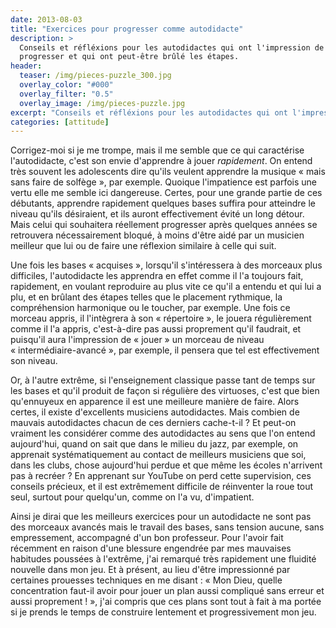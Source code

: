 ```yaml
---
date: 2013-08-03
title: "Exercices pour progresser comme autodidacte"
description: >
  Conseils et réfléxions pour les autodidactes qui ont l'impression de ne plus 
  progresser et qui ont peut-être brûlé les étapes.
header:
  teaser: /img/pieces-puzzle_300.jpg
  overlay_color: "#000"
  overlay_filter: "0.5"
  overlay_image: /img/pieces-puzzle.jpg
excerpt: "Conseils et réfléxions pour les autodidactes qui ont l'impression de ne plus progresser et qui ont peut-être brûlé les étapes."
categories: [attitude]
---
```


Corrigez-moi si je me trompe, mais il me semble que ce qui caractérise 
l'autodidacte, c'est son envie d'apprendre à jouer *rapidement*. On entend très 
souvent les adolescents dire qu'ils veulent apprendre la musique « mais sans 
faire de solfège », par exemple. Quoique l'impatience est parfois une vertu 
elle me semble ici dangereuse. Certes, pour une grande partie de ces débutants, 
apprendre rapidement quelques bases suffira pour atteindre le niveau qu'ils 
désiraient, et ils auront effectivement évité un long détour. Mais celui qui 
souhaitera réellement progresser après quelques années se retrouvera 
nécessairement bloqué, à moins d'être aidé par un musicien meilleur que lui ou 
de faire une réflexion similaire à celle qui suit.

Une fois les bases « acquises », lorsqu'il s'intéressera à des morceaux plus 
difficiles, l'autodidacte les apprendra en effet comme il l'a toujours fait, 
rapidement, en voulant reproduire au plus vite ce qu'il a entendu et qui lui a 
plu, et en brûlant des étapes telles que le placement rythmique, la 
compréhension harmonique ou le toucher, par exemple. Une fois ce morceau 
appris, il l'intègrera à son « répertoire », le jouera régulièrement comme il 
l'a appris, c'est-à-dire pas aussi proprement qu'il faudrait, et puisqu'il aura 
l'impression de « jouer » un morceau de niveau « intermédiaire-avancé », par 
exemple, il pensera que tel est effectivement son niveau.

Or, à l'autre extrême, si l'enseignement classique passe tant de temps sur les 
bases et qu'il produit de façon si régulière des virtuoses, c'est que bien 
qu'ennuyeux en apparence il est une meilleure manière de faire. Alors certes, 
il existe d'excellents musiciens autodidactes. Mais combien de mauvais 
autodidactes chacun de ces derniers cache-t-il ? Et peut-on vraiment les 
considérer comme des autodidactes au sens que l'on entend aujourd'hui, quand on 
sait que dans le milieu du jazz, par exemple, on apprenait systématiquement au 
contact de meilleurs musiciens que soi, dans les clubs, chose aujourd'hui 
perdue et que même les écoles n'arrivent pas à recréer ? En apprenant sur 
YouTube on perd cette supervision, ces conseils précieux, et il est extrêmement 
difficile de réinventer la roue tout seul, surtout pour quelqu'un, comme on l'a 
vu, d'impatient.

Ainsi je dirai que les meilleurs exercices pour un autodidacte ne sont pas des 
morceaux avancés mais le travail des bases, sans tension aucune, sans 
empressement, accompagné d'un bon professeur. Pour l'avoir fait récemment en 
raison d'une blessure engendrée par mes mauvaises habitudes poussées à 
l'extrême, j'ai remarqué très rapidement une fluidité nouvelle dans mon jeu. Et 
à présent, au lieu d'être impressionné par certaines prouesses techniques en me 
disant : « Mon Dieu, quelle concentration faut-il avoir pour jouer un plan 
aussi compliqué sans erreur et aussi proprement ! », j'ai compris que ces plans 
sont tout à fait à ma portée si je prends le temps de construire lentement et 
progressivement mon jeu.
